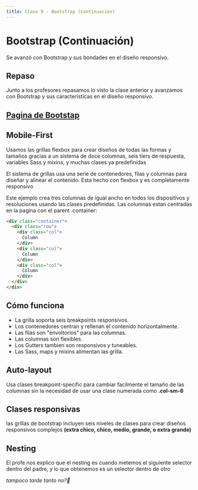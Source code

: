 ```yaml
---
title: Clase 9 - Bootstrap (Continuación)
---
```


# Bootstrap (Continuación)

Se avanzó con Bootstrap y sus bondades en el diseño responsivo.

## Repaso

Junto a los profesores repasamos lo visto la clase anterior y avanzamos con Bootstrap y sus caracteristicas en el diseño responsivo.

[Pagina de Bootstap](https://getbootstrap.com/docs/5.1/layout/)
---

## Mobile-First

Usamos las grillas flexbox para crear diseños de todas las formas y tamaños gracias a un sistema de doce columnas, seis tiers de respuesta, variables Sass y mixins, y muchas clases ya predefinidas

El sistema de grillas usa una serie de contenedores, filas y columnas para diseñar y alinear el contenido. Esta hecho con flexbox y es completamente responsivo

Este ejemplo crea tres columnas de igual ancho en todos los dispositivos y resoluciones usando las clases predefinidas. Las columnas estan centradas en la pagina con el parent .container:
```html
<div class="container">
  <div class="row">
    <div class="col">
      Column
    </div>
    <div class="col">
      Column
    </div>
    <div class="col">
      Column
    </div>
  </div>
</div>
```


## Cómo funciona
 - La grilla soporta seis breakpoints responsivos.
 - Los contenedores centran y rellenan el contenido horizontalmente.
 - Las filas son "envoltorios" para las columnas.
 - Las columnas son flexibles.
 - Los Gutters tambien son responsivos y tuneables.
 - Las Sass, maps y mixins alimentan las grilla.


## Auto-layout

Usa clases breakpoint-specific para cambiar facilmente el tamaño de las columnas sin la necesidad de usar una clase numerada como **.col-sm-6**

## Clases responsivas 

las grillas de bootstrap incluyen seis niveles de clases para crear diseños responsivos complejos **(extra chico, chico, medio, grande, o extra grande)**

## Nesting 
El profe nos explico que el nesting es cuando metemos el siguiente selector dentro del padre, y lo que obtenemos es un selector dentro de otro

*tampoco tarde tanto no?🐒*
